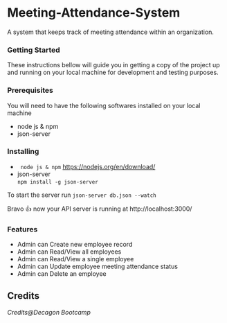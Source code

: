 # Meeting-Attendance-System
A system that keeps track of meeting attendance within an organization. 

### Getting Started
These instructions bellow will guide you in getting a copy of the project up and running on your local machine for development and testing purposes.

### Prerequisites
You will need to have the following softwares installed on your local machine
  - node js & npm 
  - json-server

### Installing
- ``` node js & npm```
https://nodejs.org/en/download/
- json-server  
```npm install -g json-server```

To start the server run
```json-server db.json --watch```

Bravo 👍 now your API server is running at http://localhost:3000/

### Features
- Admin can Create new employee record
- Admin can Read/View all employees
- Admin can Read/View a single employee
- Admin can Update employee meeting attendance status
- Admin can Delete an employee

## Credits
*Credits@Decagon Bootcamp*
